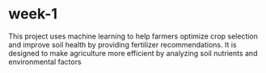# week-1
This project uses machine learning to help farmers optimize crop selection and improve soil health by providing fertilizer recommendations. It is designed to make agriculture more efficient by analyzing soil nutrients and environmental factors
